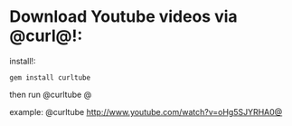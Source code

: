 Download Youtube videos via @curl@!:
=============

install!:

    gem install curltube

then run @curltube <youtube-url>@

example: @curltube http://www.youtube.com/watch?v=oHg5SJYRHA0@